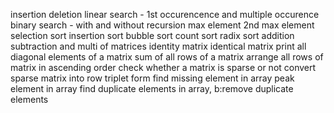 insertion
deletion
linear search - 1st occurencence and multiple occurence
binary search - with and without recursion
max element
2nd max element
selection sort
insertion sort
bubble sort
count sort
radix sort
addition subtraction and multi of matrices
identity matrix
identical matrix
print all diagonal elements of a matrix
sum of all rows of a matrix
arrange all rows of matrix in ascending order
check whether a matrix is sparse or not
convert sparse matrix into row triplet form
find missing element in array
peak element in array
find duplicate elements in array, b:remove duplicate elements
